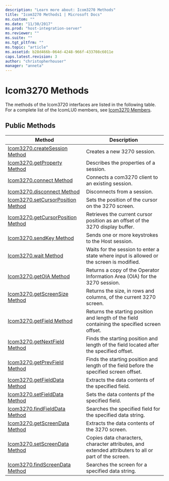 ```yaml
---
description: "Learn more about: Icom3270 Methods"
title: "Icom3270 Methods1 | Microsoft Docs"
ms.custom: ""
ms.date: "11/30/2017"
ms.prod: "host-integration-server"
ms.reviewer: ""
ms.suite: ""
ms.tgt_pltfrm: ""
ms.topic: "article"
ms.assetid: b28d466b-064d-4248-966f-433708c6011e
caps.latest.revision: 3
author: "christopherhouser"
manager: "anneta"
---
```

# Icom3270 Methods
The methods of the Icom3720 interfaces are listed in the following table. For a complete list of the IcomLU0 members, see [Icom3270 Members](../core/icom3270-members1.md).  
  
## Public Methods  
  
|Method|Description|  
|------------|-----------------|  
|[Icom3270.createSession Method](../core/icom3270-createsession-method2.md)|Creates a new 3270 session.|  
|[Icom3270.getProperty Method](../core/icom3270-getproperty-method2.md)|Describes the properties of a session.|  
|[Icom3270.connect Method](../core/icom3270-connect-method1.md)|Connects a com3270 client to an existing session.|  
|[Icom3270.disconnect Method](../core/icom3270-disconnect-method1.md)|Disconnects from a session.|  
|[Icom3270.setCursorPosition Method](../core/icom3270-setcursorposition-method2.md)|Sets the position of the cursor on the 3270 screen.|  
|[Icom3270.getCursorPosition Method](../core/icom3270-getcursorposition-method1.md)|Retrieves the current cursor position as an offset of the 3270 display buffer.|  
|[Icom3270.sendKey Method](../core/icom3270-sendkey-method1.md)|Sends one or more keystrokes to the Host session.|  
|[Icom3270.wait Method](../core/icom3270-wait-method1.md)|Waits for the session to enter a state where input is allowed or the screen is modified.|  
|[Icom3270.getOIA Method](../core/icom3270-getoia-method2.md)|Returns a copy of the Operator Information Area (OIA) for the 3270 session.|  
|[Icom3270.getScreenSize Method](../core/icom3270-getscreensize-method1.md)|Returns the size, in rows and columns, of the current 3270 screen.|  
|[Icom3270.getField Method](../core/icom3270-getfield-method1.md)|Returns the starting position and length of the field containing the specified screen offset.|  
|[Icom3270.getNextField Method](../core/icom3270-getnextfield-method1.md)|Finds the starting position and length of the field located after the specified offset.|  
|[Icom3270.getPrevField Method](../core/icom3270-getprevfield-method2.md)|Finds the starting position and length of the field before the specified screen offset.|  
|[Icom3270.getFieldData Method](../core/icom3270-getfielddata-method2.md)|Extracts the data contents of the specified field.|  
|[Icom3270.setFieldData Method](../core/icom3270-setfielddata-method2.md)|Sets the data contents pf the specified field.|  
|[Icom3270.findFieldData Method](../core/icom3270-findfielddata-method2.md)|Searches the specified field for the specified data string.|  
|[Icom3270.getScreenData Method](../core/icom3270-getscreendata-method1.md)|Extracts the data contents of the 3270 screen.|  
|[Icom3270.setScreenData Method](../core/icom3270-setscreendata-method1.md)|Copies data characters, character attributes, and extended attributers to all or part of the screen.|  
|[Icom3270.findScreenData Method](../core/icom3270-findscreendata-method2.md)|Searches the screen for a specified data string.|
